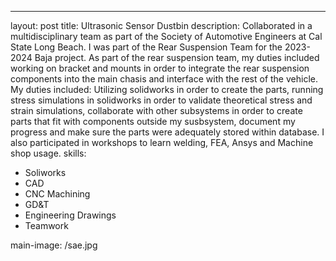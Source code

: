 ---
layout: post
title: Ultrasonic Sensor Dustbin
description: Collaborated in a multidisciplinary team as part of the Society of Automotive Engineers at Cal State Long Beach. I was part of the Rear Suspension Team for the 2023-2024 Baja project. As part of the rear suspension team, my duties included working on bracket and mounts in order to integrate the rear suspension components into the main chasis and interface with the rest of the vehicle. My duties included: Utilizing solidworks in order to create the parts, running stress simulations in solidworks in order to validate theoretical stress and strain simulations, collaborate with other subsystems in order to create parts that fit with components outside my susbsystem, document my progress and make sure the parts were adequately stored within database. I also participated in workshops to learn welding, FEA, Ansys and Machine shop usage. 
skills:
  - Soliworks
  - CAD
  - CNC Machining 
  - GD&T 
  - Engineering Drawings
  - Teamwork


main-image: /sae.jpg
